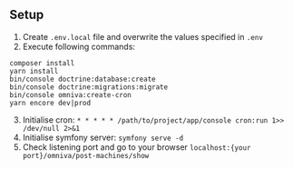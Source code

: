 ## Setup

1. Create ``.env.local`` file and overwrite the values specified in ``.env``
2. Execute following commands:
```
composer install
yarn install
bin/console doctrine:database:create
bin/console doctrine:migrations:migrate
bin/console omniva:create-cron
yarn encore dev|prod
```
3. Initialise cron: ``* * * * * /path/to/project/app/console cron:run 1>> /dev/null 2>&1``
4. Initialise symfony server: ``symfony serve -d``
5. Check listening port and go to your browser ``localhost:{your port}/omniva/post-machines/show``